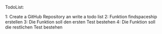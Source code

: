 TodoList:

1: Create a GitHub Repository an write a todo list 
2: Funktion findspaceship erstellen
3: Die Funktion soll den ersten Test bestehen
4: Die Funktion soll die restlichen Test bestehen 
